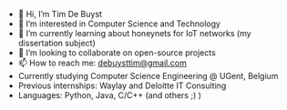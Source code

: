 - 👋 Hi, I’m Tim De Buyst
- 👀 I’m interested in Computer Science and Technology
- 🌱 I’m currently learning about honeynets for IoT networks (my dissertation subject)
- 💞️ I’m looking to collaborate on open-source projects
- 📫 How to reach me: debuysttim@gmail.com
- Currently studying Computer Science Engineering @ UGent, Belgium
- Previous internships: Waylay and Deloitte IT Consulting
- Languages: Python, Java, C/C++ (and others ;) )

<!---
timdebuyst/timdebuyst is a ✨ special ✨ repository because its `README.md` (this file) appears on your GitHub profile.
You can click the Preview link to take a look at your changes.
--->
